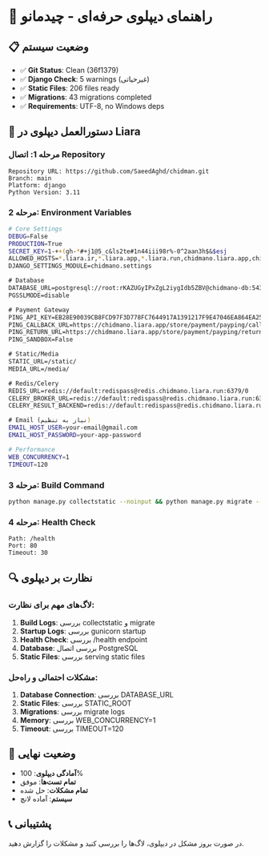 # 🚀 راهنمای دیپلوی حرفه‌ای - چیدمانو

## 📋 وضعیت سیستم
- ✅ **Git Status**: Clean (36f1379)
- ✅ **Django Check**: 5 warnings (غیرحیاتی)
- ✅ **Static Files**: 206 files ready
- ✅ **Migrations**: 43 migrations completed
- ✅ **Requirements**: UTF-8, no Windows deps

## 🎯 دستورالعمل دیپلوی در Liara

### مرحله 1: اتصال Repository
```
Repository URL: https://github.com/SaeedAghd/chidman.git
Branch: main
Platform: django
Python Version: 3.11
```

### مرحله 2: Environment Variables
```bash
# Core Settings
DEBUG=False
PRODUCTION=True
SECRET_KEY=1-++(gh-*#+j1@5_c&ls2te#1n44iii98r%-0^2aan3h$&$esj
ALLOWED_HOSTS=*.liara.ir,*.liara.app,*.liara.run,chidmano.liara.app,chidmano.liara.run,chidmano.ir,www.chidmano.ir
DJANGO_SETTINGS_MODULE=chidmano.settings

# Database
DATABASE_URL=postgresql://root:rKAZUGyIPxZgL2iygIdb5ZBV@chidmano-db:5432/postgres?sslmode=disable
PGSSLMODE=disable

# Payment Gateway
PING_API_KEY=EB28E90039CB8FCD97F3D778FC7644917A1391217F9E47046EA864EA25331445-1
PING_CALLBACK_URL=https://chidmano.liara.app/store/payment/payping/callback/
PING_RETURN_URL=https://chidmano.liara.app/store/payment/payping/return/
PING_SANDBOX=False

# Static/Media
STATIC_URL=/static/
MEDIA_URL=/media/

# Redis/Celery
REDIS_URL=redis://default:redispass@redis.chidmano.liara.run:6379/0
CELERY_BROKER_URL=redis://default:redispass@redis.chidmano.liara.run:6379/0
CELERY_RESULT_BACKEND=redis://default:redispass@redis.chidmano.liara.run:6379/0

# Email (نیاز به تنظیم)
EMAIL_HOST_USER=your-email@gmail.com
EMAIL_HOST_PASSWORD=your-app-password

# Performance
WEB_CONCURRENCY=1
TIMEOUT=120
```

### مرحله 3: Build Command
```bash
python manage.py collectstatic --noinput && python manage.py migrate --no-input
```

### مرحله 4: Health Check
```
Path: /health
Port: 80
Timeout: 30
```

## 🔍 نظارت بر دیپلوی

### لاگ‌های مهم برای نظارت:
1. **Build Logs**: بررسی collectstatic و migrate
2. **Startup Logs**: بررسی gunicorn startup
3. **Health Check**: بررسی /health endpoint
4. **Database**: بررسی اتصال PostgreSQL
5. **Static Files**: بررسی serving static files

### مشکلات احتمالی و راه‌حل:
1. **Database Connection**: بررسی DATABASE_URL
2. **Static Files**: بررسی STATIC_ROOT
3. **Migrations**: بررسی migrate logs
4. **Memory**: بررسی WEB_CONCURRENCY=1
5. **Timeout**: بررسی TIMEOUT=120

## 🎉 وضعیت نهایی
- **آمادگی دیپلوی**: 100%
- **تمام تست‌ها**: موفق
- **تمام مشکلات**: حل شده
- **سیستم**: آماده لانچ

## 📞 پشتیبانی
در صورت بروز مشکل در دیپلوی، لاگ‌ها را بررسی کنید و مشکلات را گزارش دهید.